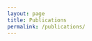 ```yaml
---
layout: page
title: Publications
permalink: /publications/
---
```


<script src="https://bibbase.org/show?bib=dl.dropboxusercontent.com/s/eu5cc4asic3n7st/nadi.bib&jsonp=1&authorFirst=1&token=75cd19d05ac368754ed6c6d9096f379f">

</script>

